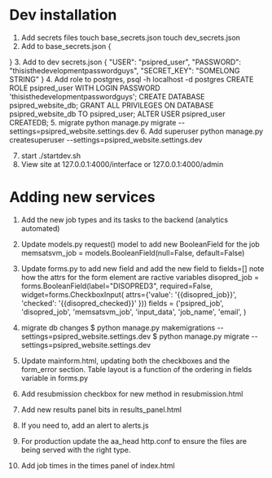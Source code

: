# Dev installation
1. Add secrets files
   touch base_secrets.json
   touch dev_secrets.json
2. Add to base_secrets.json
{

}
3. Add to dev secrets.json
{
  "USER": "psipred_user",
  "PASSWORD": "thisisthedevelopmentpasswordguys",
  "SECRET_KEY": "SOMELONG STRING"
}
4. Add role to postgres, psql -h localhost -d postgres
    CREATE ROLE psipred_user WITH LOGIN PASSWORD 'thisisthedevelopmentpasswordguys';
    CREATE DATABASE psipred_website_db;
    GRANT ALL PRIVILEGES ON DATABASE psipred_website_db TO psipred_user;
    ALTER USER psipred_user CREATEDB;
5. migrate
 python manage.py migrate --settings=psipred_website.settings.dev
6. Add superuser
python manage.py createsuperuser --settings=psipred_website.settings.dev

7. start
./startdev.sh
8. View site at 127.0.0.1:4000/interface
   or 127.0.0.1:4000/admin

# Adding new services
1. Add the new job types and its tasks to the backend (analytics automated)

2. Update models.py request() model to add new BooleanField for the job
    memsatsvm_job = models.BooleanField(null=False, default=False)

3. Update forms.py to add new field and add the new field to fields=[]
   note how the attrs for the form element are ractive variables
        disopred_job = forms.BooleanField(label="DISOPRED3", required=False,
                                      widget=forms.CheckboxInput(
                                       attrs={'value': '{{disopred_job}}',
                                              'checked': '{{disopred_checked}}'
                                              }))
        fields = ('psipred_job', 'disopred_job', 'memsatsvm_job', 'input_data',
                  'job_name', 'email', )

4. migrate db changes
$ python manage.py makemigrations --settings=psipred_website.settings.dev
$ python manage.py migrate --settings=psipred_website.settings.dev

5. Update mainform.html, updating both the checkboxes and the form_error section.
   Table layout is a function of the ordering in fields variable in forms.py

6. Add resubmission checkbox for new method in resubmission.html

7. Add new results panel bits in results_panel.html

8. If you need to, add an alert to alerts.js

9. For production update the aa_head http.conf to ensure the files are
   being served with the right type.

10. Add job times in the times panel of index.html
